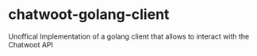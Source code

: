 # chatwoot-golang-client
Unoffical Implementation of a golang client that allows to interact with the Chatwoot API
